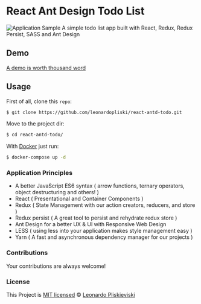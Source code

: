 # React Ant Design Todo List

![Application Sample](https://i.imgur.com/kLjNdmb.png)
A simple todo list app built with React, Redux, Redux Persist, SASS and Ant Design

## Demo

[A demo is worth thousand word](https://leonardopliski.github.io/react-antd-todo/#/)

## Usage

First of all, clone this `repo`:

```sh
$ git clone https://github.com/leonardopliski/react-antd-todo.git
```

Move to the project dir:

```sh
$ cd react-antd-todo/
```

With [Docker](https://www.docker.com/) just run:

```sh
$ docker-compose up -d
```

### Application Principles

- A better JavaScript ES6 syntax ( arrow functions, ternary operators, object destructuring and others! )
- React ( Presentational and Container Components )
- Redux ( State Management with our action creators, reducers, and store )
- Redux persist ( A great tool to persist and rehydrate redux store )
- Ant Design for a better UX & UI with Responsive Web Design
- LESS ( using less into your application makes style management easy )
- Yarn ( A fast and asynchronous dependency manager for our projects )

### Contributions

Your contributions are always welcome!

### License

This Project is [MIT licensed](./LICENSE) © [Leonardo Pliskieviski](https://www.linkedin.com/in/leonardo-pliskieviski/)
